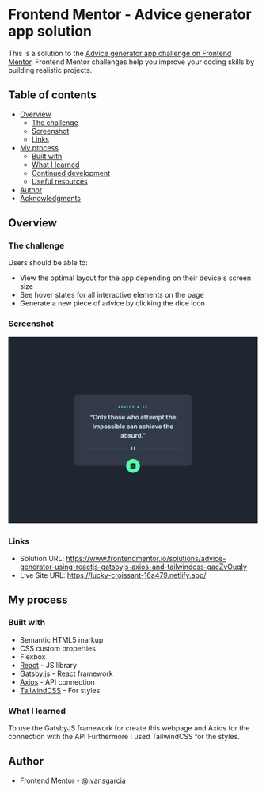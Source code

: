 # Frontend Mentor - Advice generator app solution

This is a solution to the [Advice generator app challenge on Frontend Mentor](https://www.frontendmentor.io/challenges/advice-generator-app-QdUG-13db). Frontend Mentor challenges help you improve your coding skills by building realistic projects.

## Table of contents

- [Overview](#overview)
  - [The challenge](#the-challenge)
  - [Screenshot](#screenshot)
  - [Links](#links)
- [My process](#my-process)
  - [Built with](#built-with)
  - [What I learned](#what-i-learned)
  - [Continued development](#continued-development)
  - [Useful resources](#useful-resources)
- [Author](#author)
- [Acknowledgments](#acknowledgments)

## Overview

### The challenge

Users should be able to:

- View the optimal layout for the app depending on their device's screen size
- See hover states for all interactive elements on the page
- Generate a new piece of advice by clicking the dice icon

### Screenshot

![](./screenshot.png)

### Links

- Solution URL: https://www.frontendmentor.io/solutions/advice-generator-using-reactjs-gatsbyjs-axios-and-tailwindcss-gacZvOuqIy
- Live Site URL: https://lucky-croissant-16a479.netlify.app/

## My process

### Built with

- Semantic HTML5 markup
- CSS custom properties
- Flexbox
- [React](https://reactjs.org/) - JS library
- [Gatsby.js](https://www.gatsbyjs.com/) - React framework
- [Axios](https://axios-http.com/) - API connection
- [TailwindCSS](https://tailwindcss.com/) - For styles
### What I learned

To use the GatsbyJS framework for create this webpage and Axios for the connection with the API Furthermore I used TailwindCSS for the styles.

## Author

- Frontend Mentor - [@ivansgarcia](https://www.frontendmentor.io/profile/ivansgarcia)